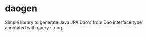 daogen
======

Simple library to generate Java JPA Dao's from Dao interface type annotated with query string.